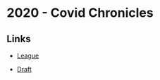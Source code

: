 # 2020 - Covid Chronicles

## Links

* [League](https://archive.fantasysports.yahoo.com/nfl/2020/114414)

* [Draft](https://archive.fantasysports.yahoo.com/archive/nfl/2020/114414/draftresults)

